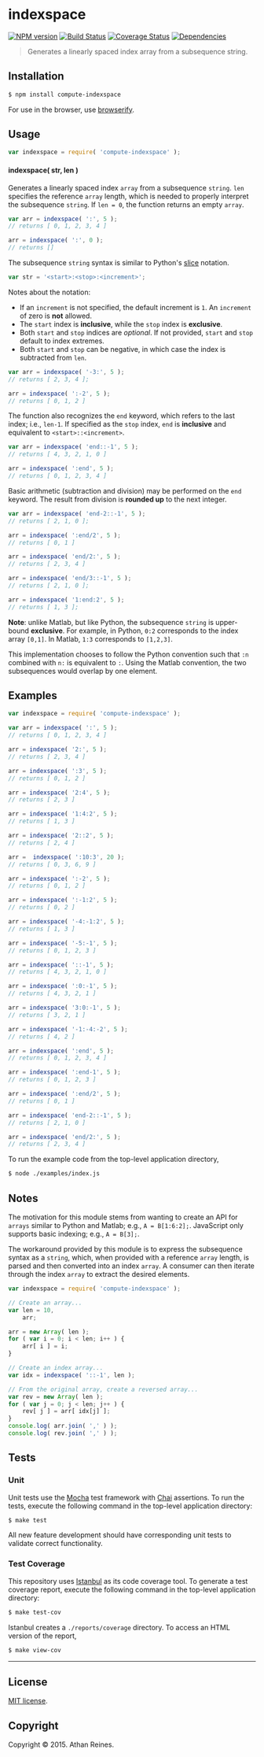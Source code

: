 indexspace
===
[![NPM version][npm-image]][npm-url] [![Build Status][travis-image]][travis-url] [![Coverage Status][coveralls-image]][coveralls-url] [![Dependencies][dependencies-image]][dependencies-url]

> Generates a linearly spaced index array from a subsequence string.


## Installation

``` bash
$ npm install compute-indexspace
```

For use in the browser, use [browserify](https://github.com/substack/node-browserify).


## Usage

``` javascript
var indexspace = require( 'compute-indexspace' );
```

#### indexspace( str, len )

Generates a linearly spaced index `array` from a subsequence `string`. `len` specifies the reference `array` length, which is needed to properly interpret the subsequence `string`. If `len = 0`, the function returns an empty `array`.

``` javascript
var arr = indexspace( ':', 5 );
// returns [ 0, 1, 2, 3, 4 ]

arr = indexspace( ':', 0 );
// returns []
```

The subsequence `string` syntax is similar to Python's [slice](https://docs.python.org/2/tutorial/introduction.html) notation.

``` javascript
var str = '<start>:<stop>:<increment>';
```

Notes about the notation:
* 	If an `increment` is not specified, the default increment is `1`. An `increment` of zero is __not__ allowed.
*	The `start` index is __inclusive__, while the `stop` index is __exclusive__.
* 	Both `start` and `stop` indices are *optional*. If not provided, `start` and `stop` default to index extremes.
* 	Both `start` and `stop` can be negative, in which case the index is subtracted from `len`.

``` javascript
var arr = indexspace( '-3:', 5 );
// returns [ 2, 3, 4 ];

arr = indexspace( ':-2', 5 );
// returns [ 0, 1, 2 ]
```

The function also recognizes the `end` keyword, which refers to the last index; i.e., `len-1`. If specified as the `stop` index, `end` is __inclusive__ and equivalent to `<start>::<increment>`.

``` javascript
var arr = indexspace( 'end::-1', 5 );
// returns [ 4, 3, 2, 1, 0 ]

arr = indexspace( ':end', 5 );
// returns [ 0, 1, 2, 3, 4 ]
```

Basic arithmetic (subtraction and division) may be performed on the `end` keyword. The result from division is __rounded up__ to the next integer.

``` javascript
var arr = indexspace( 'end-2::-1', 5 );
// returns [ 2, 1, 0 ];

arr = indexspace( ':end/2', 5 );
// returns [ 0, 1 ]

arr = indexspace( 'end/2:', 5 );
// returns [ 2, 3, 4 ]

arr = indexspace( 'end/3::-1', 5 );
// returns [ 2, 1, 0 ];

arr = indexspace( '1:end:2', 5 );
// returns [ 1, 3 ];
```



__Note__: unlike Matlab, but like Python, the subsequence `string` is upper-bound __exclusive__. For example, in Python, `0:2` corresponds to the index array `[0,1]`. In Matlab, `1:3` corresponds to `[1,2,3]`.

This implementation chooses to follow the Python convention such that `:n` combined with `n:` is equivalent to `:`. Using the Matlab convention, the two subsequences would overlap by one element.




## Examples

``` javascript
var indexspace = require( 'compute-indexspace' );

var arr = indexspace( ':', 5 );
// returns [ 0, 1, 2, 3, 4 ] 

arr = indexspace( '2:', 5 );
// returns [ 2, 3, 4 ]

arr = indexspace( ':3', 5 );
// returns [ 0, 1, 2 ]

arr = indexspace( '2:4', 5 );
// returns [ 2, 3 ]

arr = indexspace( '1:4:2', 5 );
// returns [ 1, 3 ]

arr = indexspace( '2::2', 5 );
// returns [ 2, 4 ]

arr =  indexspace( ':10:3', 20 );
// returns [ 0, 3, 6, 9 ]

arr = indexspace( ':-2', 5 );
// returns [ 0, 1, 2 ]

arr = indexspace( ':-1:2', 5 );
// returns [ 0, 2 ]

arr = indexspace( '-4:-1:2', 5 );
// returns [ 1, 3 ]

arr = indexspace( '-5:-1', 5 );
// returns [ 0, 1, 2, 3 ]

arr = indexspace( '::-1', 5 );
// returns [ 4, 3, 2, 1, 0 ]

arr = indexspace( ':0:-1', 5 );
// returns [ 4, 3, 2, 1 ]

arr = indexspace( '3:0:-1', 5 );
// returns [ 3, 2, 1 ]

arr = indexspace( '-1:-4:-2', 5 );
// returns [ 4, 2 ]

arr = indexspace( ':end', 5 );
// returns [ 0, 1, 2, 3, 4 ]

arr = indexspace( ':end-1', 5 );
// returns [ 0, 1, 2, 3 ]

arr = indexspace( ':end/2', 5 );
// returns [ 0, 1 ]

arr = indexspace( 'end-2::-1', 5 );
// returns [ 2, 1, 0 ]

arr = indexspace( 'end/2:', 5 );
// returns [ 2, 3, 4 ]
```

To run the example code from the top-level application directory,

``` bash
$ node ./examples/index.js
```


## Notes

The motivation for this module stems from wanting to create an API for `arrays` similar to Python and Matlab; e.g., `A = B[1:6:2];`. JavaScript only supports basic indexing; e.g., `A = B[3];`.

The workaround provided by this module is to express the subsequence syntax as a `string`, which, when provided with a reference `array` length, is parsed and then converted into an index `array`. A consumer can then iterate through the index `array` to extract the desired elements.

``` javascript
var indexspace = require( 'compute-indexspace' );

// Create an array...
var len = 10,
	arr;

arr = new Array( len );
for ( var i = 0; i < len; i++ ) {
	arr[ i ] = i;
}

// Create an index array...
var idx = indexspace( '::-1', len );

// From the original array, create a reversed array...
var rev = new Array( len );
for ( var j = 0; j < len; j++ ) {
	rev[ j ] = arr[ idx[j] ];
}
console.log( arr.join( ',' ) );
console.log( rev.join( ',' ) );
```




## Tests

### Unit

Unit tests use the [Mocha](http://mochajs.org/) test framework with [Chai](http://chaijs.com) assertions. To run the tests, execute the following command in the top-level application directory:

``` bash
$ make test
```

All new feature development should have corresponding unit tests to validate correct functionality.


### Test Coverage

This repository uses [Istanbul](https://github.com/gotwarlost/istanbul) as its code coverage tool. To generate a test coverage report, execute the following command in the top-level application directory:

``` bash
$ make test-cov
```

Istanbul creates a `./reports/coverage` directory. To access an HTML version of the report,

``` bash
$ make view-cov
```


---
## License

[MIT license](http://opensource.org/licenses/MIT). 


## Copyright

Copyright &copy; 2015. Athan Reines.


[npm-image]: http://img.shields.io/npm/v/compute-indexspace.svg
[npm-url]: https://npmjs.org/package/compute-indexspace

[travis-image]: http://img.shields.io/travis/compute-io/indexspace/master.svg
[travis-url]: https://travis-ci.org/compute-io/indexspace

[coveralls-image]: https://img.shields.io/coveralls/compute-io/indexspace/master.svg
[coveralls-url]: https://coveralls.io/r/compute-io/indexspace?branch=master

[dependencies-image]: http://img.shields.io/david/compute-io/indexspace.svg
[dependencies-url]: https://david-dm.org/compute-io/indexspace

[dev-dependencies-image]: http://img.shields.io/david/dev/compute-io/indexspace.svg
[dev-dependencies-url]: https://david-dm.org/dev/compute-io/indexspace

[github-issues-image]: http://img.shields.io/github/issues/compute-io/indexspace.svg
[github-issues-url]: https://github.com/compute-io/indexspace/issues
